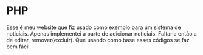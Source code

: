 # PHP
Esse é meu website que fiz usado como exemplo para um sistema de noticiais.
Apenas implementei a parte de adicionar noticiais.
Faltaria então a de editar, remover(excluir). Que usando como base esses códigos se faz bem fácil.


